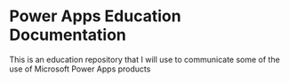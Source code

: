 # Power Apps Education Documentation
This is an education repository that I will use to communicate some of the use of Microsoft Power Apps products
